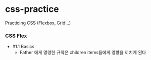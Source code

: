 # css-practice

Practicing CSS (Flexbox, Grid...)

### CSS Flex

- #1.1 Basics
  - Father 에게 명령한 규칙은 children items들에게 영향을 끼치게 된다
